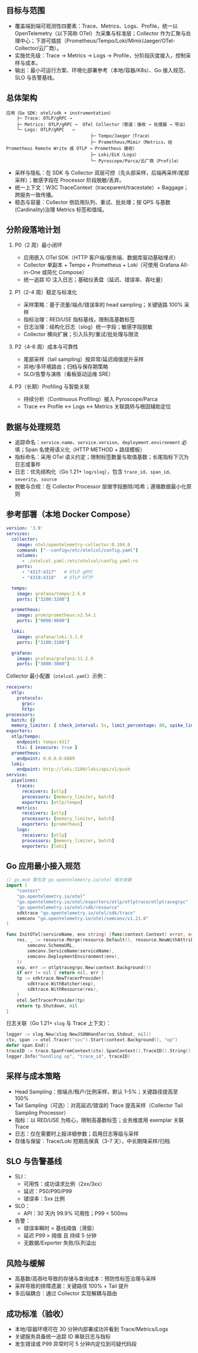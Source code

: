 ﻿
## 目标与范围

- 覆盖端到端可观测性四要素：Trace、Metrics、Logs、Profile，统一以 OpenTelemetry（以下简称 OTel）为采集与标准层；Collector 作为汇聚与处理中心；下游可插拔（Prometheus/Tempo/Loki/Mimir/Jaeger/OTel-Collector/云厂商）。
- 实施优先级：Trace → Metrics → Logs → Profile，分阶段灰度接入，控制采样与成本。
- 输出：最小可运行方案、环境化部署参考（本地/容器/K8s）、Go 接入规范、SLO 与告警基线。

## 总体架构

```text
应用（Go SDK: otel/sdk + instrumentation）
    ├─ Trace: OTLP/gRPC →
    ├─ Metrics: OTLP/gRPC →  OTel Collector（管道：接收 → 处理器 → 导出）
    └─ Logs: OTLP/gRPC   →
                                ├─ Tempo/Jaeger（Trace）
                                ├─ Prometheus/Mimir（Metrics，经 Prometheus Remote Write 或 OTLP → Prometheus 接收）
                                ├─ Loki/ELK（Logs）
                                └─ Pyroscope/Parca/云厂商（Profile）
```

- 采样与隐私：在 SDK 与 Collector 双层可控（先头部采样，后端再采样/尾部采样）；敏感字段在 Processor 阶段脱敏/丢弃。
- 统一上下文：W3C TraceContext（traceparent/tracestate）+ Baggage；跨服务一致传播。
- 稳态与容量：Collector 侧启用队列、重试、批处理；按 QPS 与基数(Cardinality)治理 Metrics 标签和值域。

## 分阶段落地计划

1) P0（2 周）最小闭环

   - 应用嵌入 OTel SDK（HTTP 客户端/服务端、数据库驱动基础埋点）
   - Collector 单副本 + Tempo + Prometheus + Loki（可使用 Grafana All-in-One 或简化 Compose）
   - 统一追踪 ID 注入日志；基础仪表盘（延迟、错误率、吞吐量）

2) P1（2-4 周）稳定与标准化

   - 采样策略：基于流量/端点/错误率的 head sampling；关键链路 100% 采样
   - 指标治理：RED/USE 指标基线，限制高基数标签
   - 日志治理：结构化日志（slog）统一字段；敏感字段脱敏
   - Collector 横向扩展；引入队列/重试/批处理与限流

3) P2（4-6 周）成本与可靠性

   - 尾部采样（tail sampling）按异常/延迟阈值提升采样
   - 异地/多环境路由；归档与保存期策略
   - SLO/告警与演练（看板驱动运维 SRE）

4) P3（长期）Profiling 与智能关联

   - 持续分析（Continuous Profiling）接入 Pyroscope/Parca
   - Trace ↔ Profile ↔ Logs ↔ Metrics 关联跳转与根因辅助定位

## 数据与处理规范

- 追踪命名：`service.name`、`service.version`、`deployment.environment` 必填；Span 名使用语义化（HTTP METHOD + 路径模板）
- 指标命名：采用 OTel 语义约定；限制标签数量与取值基数；长尾指标下沉为日志或事件
- 日志：优先结构化（Go 1.21+ `log/slog`），包含 `trace_id`、`span_id`、`severity`、`source`
- 脱敏与合规：在 Collector Processor 层做字段删除/哈希；遵循数据最小化原则

## 参考部署（本地 Docker Compose）

```yaml
version: '3.9'
services:
  collector:
    image: otel/opentelemetry-collector:0.104.0
    command: ["--config=/etc/otelcol/config.yaml"]
    volumes:
      - ./otelcol.yaml:/etc/otelcol/config.yaml:ro
    ports:
      - "4317:4317"   # OTLP gRPC
      - "4318:4318"   # OTLP HTTP

  tempo:
    image: grafana/tempo:2.5.0
    ports: ["3200:3200"]

  prometheus:
    image: prom/prometheus:v2.54.1
    ports: ["9090:9090"]

  loki:
    image: grafana/loki:3.1.0
    ports: ["3100:3100"]

  grafana:
    image: grafana/grafana:11.2.0
    ports: ["3000:3000"]
```

Collector 最小配置（`otelcol.yaml`）示例：

```yaml
receivers:
  otlp:
    protocols:
      grpc:
      http:
processors:
  batch: {}
  memory_limiter: { check_interval: 5s, limit_percentage: 80, spike_limit_percentage: 25 }
exporters:
  otlp/tempo:
    endpoint: tempo:4317
    tls: { insecure: true }
  prometheus:
    endpoint: 0.0.0.0:8889
  loki:
    endpoint: http://loki:3100/loki/api/v1/push
service:
  pipelines:
    traces:
      receivers: [otlp]
      processors: [memory_limiter, batch]
      exporters: [otlp/tempo]
    metrics:
      receivers: [otlp]
      processors: [memory_limiter, batch]
      exporters: [prometheus]
    logs:
      receivers: [otlp]
      processors: [memory_limiter, batch]
      exporters: [loki]
```

## Go 应用最小接入规范

```go
// go.mod 需包含 go.opentelemetry.io/otel 相关依赖
import (
    "context"
    "go.opentelemetry.io/otel"
    "go.opentelemetry.io/otel/exporters/otlp/otlptrace/otlptracegrpc"
    "go.opentelemetry.io/otel/sdk/resource"
    sdktrace "go.opentelemetry.io/otel/sdk/trace"
    semconv "go.opentelemetry.io/otel/semconv/v1.21.0"
)

func InitOTel(serviceName, env string) (func(context.Context) error, error) {
    res, _ := resource.Merge(resource.Default(), resource.NewWithAttributes(
        semconv.SchemaURL,
        semconv.ServiceName(serviceName),
        semconv.DeploymentEnvironment(env),
    ))
    exp, err := otlptracegrpc.New(context.Background())
    if err != nil { return nil, err }
    tp := sdktrace.NewTracerProvider(
        sdktrace.WithBatcher(exp),
        sdktrace.WithResource(res),
    )
    otel.SetTracerProvider(tp)
    return tp.Shutdown, nil
}
```

日志关联（Go 1.21+ `slog` 与 Trace 上下文）：

```go
logger := slog.New(slog.NewJSONHandler(os.Stdout, nil))
ctx, span := otel.Tracer("svc").Start(context.Background(), "op")
defer span.End()
traceID := trace.SpanFromContext(ctx).SpanContext().TraceID().String()
logger.Info("handling op", "trace_id", traceID)
```

## 采样与成本策略

- Head Sampling：按端点/租户/比例采样，默认 1-5%；关键路径提高至 100%
- Tail Sampling（可选）：对高延迟/错误的 Trace 提高采样（Collector Tail Sampling Processor）
- 指标：以 RED/USE 为核心，限制高基数标签；业务维度用 exemplar 关联 Trace
- 日志：仅在需要时上报详细参数；启用日志等级与采样
- 存储与保留：Trace/Loki 短期高保真（3-7 天），中长期降采样/归档

## SLO 与告警基线

- SLI：
  - 可用性：成功请求比例（2xx/3xx）
  - 延迟：P50/P90/P99
  - 错误率：5xx 比例
- SLO：
  - API：30 天内 99.9% 可用性；P99 < 500ms
- 告警：
  - 错误率瞬时 > 基线阈值（滑窗）
  - 延迟 P99 > 阈值 且 持续 5 分钟
  - 无数据/Exporter 失败/队列溢出

## 风险与缓解

- 高基数/高吞吐导致的存储与查询成本：预防性标签治理与采样
- 采样导致的排障遗漏：关键路径 100% + Tail 提升
- 多后端耦合：通过 Collector 实现解耦与路由

## 成功标准（验收）

- 本地/容器环境可在 30 分钟内部署成功并看到 Trace/Metrics/Logs
- 关键服务具备统一追踪 ID 串联日志与指标
- 发生错误或 P99 异常时可 5 分钟内定位到可疑代码段

